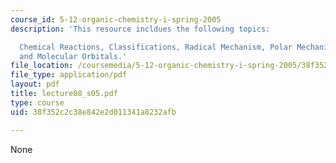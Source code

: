 ```yaml
---
course_id: 5-12-organic-chemistry-i-spring-2005
description: 'This resource incldues the following topics:

  Chemical Reactions, Classifications, Radical Mechanism, Polar Mechanism, and Bonding
  and Molecular Orbitals.'
file_location: /coursemedia/5-12-organic-chemistry-i-spring-2005/38f352c2c38e842e2d011341a8232afb_lecture08_s05.pdf
file_type: application/pdf
layout: pdf
title: lecture08_s05.pdf
type: course
uid: 38f352c2c38e842e2d011341a8232afb

---
```

None